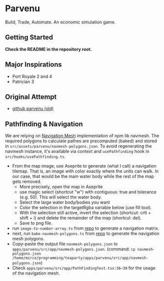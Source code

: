 # Parvenu

Build, Trade, Automate. An economic simulation game.

## Getting Started

**Check the README in the repository root.**

## Major Inspirations

- Port Royale 2 and 4
- Patrician 3

## Original Attempt

- [github parvenu (old)](https://github.com/mkraenz/parvenu)

## Pathfinding & Navigation

We are relying on [Navigation Mesh](https://en.wikipedia.org/wiki/Navigation_mesh) implementation of npm lib navmesh. The required polygons to calculate pathes are precomputed (baked) and stored in `src/assets/parvenu/navmesh-polygons.json`. To avoid regenerating the navmesh instance, it's available via context and `usePathfinding` hook in `src/hooks/usePathfinding.ts`.

- From the map image, use Aseprite to generate (what I call) a navigation tilemap. That is, an image with color exactly where the units can walk. In our case, that would be the main water body while the rest of the map gets removed.
  - More precisely, open the map in Aseprite
  - use magic select (shortcut "w") with contiguous: true and tolerance (e.g. 50). This will select the water body.
  - Select the large water body/bodies you want
  - Color the selection in the targetRgba variable below (use fill tool).
  - With the selection still active, invert the selection (shortcut: crtl + shift + i) and delete the remainder of the map (shortcul: del).
  - Save to png file.
- run `image-to-number-array.ts` from [repo](https://github.com/mkraenz/remove-margins-from-tilemap/) to generate a navigation matrix.
- next, run `bake-navmesh-polygons.ts` from [repo](https://github.com/mkraenz/remove-margins-from-tilemap/) to generate the navigation mesh polygons.
- Copy-paste the output file `navmesh-polygons.json` to `apps/parvenu/src/app/navmesh-polygons.json`. (command: `cp navmesh-polygons.json /home/mirco/programming/teaparty/apps/parvenu/src/app/navmesh-polygons.json`)
- Check `apps/parvenu/src/app/PathFindingTest.tsx:36~38` for the usage of the navigation mesh.
